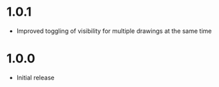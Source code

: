 # 1.0.1

- Improved toggling of visibility for multiple drawings at the same time

# 1.0.0

- Initial release
